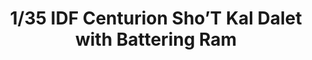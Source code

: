 ---
layout: product
title: "1/35 IDF Centurion Sho’T Kal Dalet with Battering Ram"
price: "7900" 
desc: "Maketa"
img_path: "/assets/img/AFV35277.webp"
brand: "N/A"
available: false
special_offer: false
new: false
soon: false
cat: "010000"
subcat: "015100"
subsubcat: "0N/A"
sifra: "AFV35277"
popular: false
---